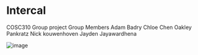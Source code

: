 # Intercal
 COSC310 Group project
Group Members
Adam Badry
Chloe Chen
Oakley Pankratz
Nick kouwenhoven
Jayden Jayawardhena

![image](https://github.com/Sk3tch7y/Intercal/assets/57472142/78321c23-725c-4502-bb59-fbf0ef1781fb)
